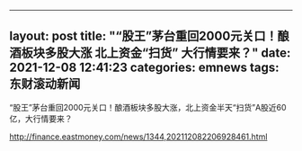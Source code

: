
---
layout: post
title: "“股王”茅台重回2000元关口！酿酒板块多股大涨 北上资金“扫货” 大行情要来？"
date: 2021-12-08 12:41:23
categories: emnews
tags: 东财滚动新闻
---

“股王”茅台重回2000元关口！酿酒板块多股大涨，北上资金半天“扫货”A股近60亿，大行情要来？

<http://finance.eastmoney.com/news/1344,202112082206928461.html>